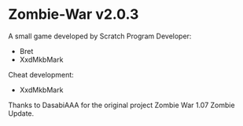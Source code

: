 # Zombie-War v2.0.3
A small game developed by Scratch
Program Developer: 

- Bret
- XxdMkbMark

Cheat development: 

- XxdMkbMark

Thanks to DasabiAAA for the original project Zombie War 1.07 Zombie Update.
